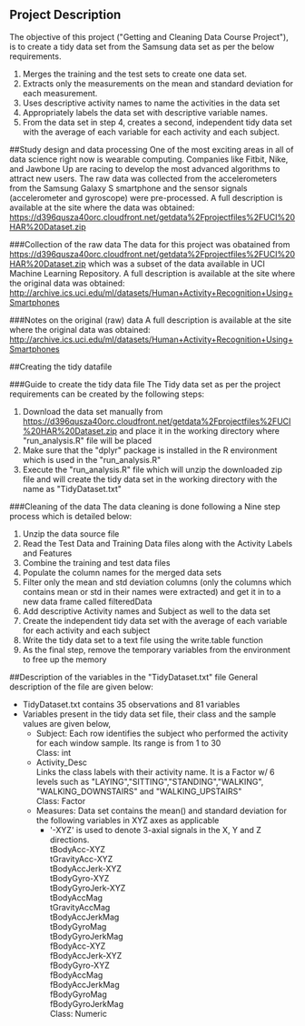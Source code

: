## Project Description
The objective of this project ("Getting and Cleaning Data Course Project"), is to create a tidy data set from the Samsung data set 
as per the below requirements. 
   1. Merges the training and the test sets to create one data set.
   2. Extracts only the measurements on the mean and standard deviation for each measurement. 
   3. Uses descriptive activity names to name the activities in the data set
   4. Appropriately labels the data set with descriptive variable names. 
   5. From the data set in step 4, creates a second, independent tidy data set with the average 
      of each variable for each activity and each subject.

##Study design and data processing
One of the most exciting areas in all of data science right now is wearable computing. 
Companies like Fitbit, Nike, and Jawbone Up are racing to develop the most advanced algorithms to attract new users. 
The raw data was collected from the accelerometers from the Samsung Galaxy S smartphone and the sensor signals (accelerometer and gyroscope) were pre-processed.
A full description is available at the site where the data was obtained: https://d396qusza40orc.cloudfront.net/getdata%2Fprojectfiles%2FUCI%20HAR%20Dataset.zip

###Collection of the raw data
The data for this project was obatained from https://d396qusza40orc.cloudfront.net/getdata%2Fprojectfiles%2FUCI%20HAR%20Dataset.zip which was a subset of 
the data available in UCI Machine Learning Repository. A full description is available at the site where the original data was obtained: 
http://archive.ics.uci.edu/ml/datasets/Human+Activity+Recognition+Using+Smartphones

###Notes on the original (raw) data 
A full description is available at the site where the original data was obtained: 
http://archive.ics.uci.edu/ml/datasets/Human+Activity+Recognition+Using+Smartphones

##Creating the tidy datafile

###Guide to create the tidy data file
The Tidy data set as per the project requirements can be created by the following steps: 
   1. Download the data set manually from https://d396qusza40orc.cloudfront.net/getdata%2Fprojectfiles%2FUCI%20HAR%20Dataset.zip and place it in the working 
      directory where "run_analysis.R" file will be placed
   2. Make sure that the "dplyr" package is installed in the R environment which is used in the "run_analysis.R"
   3. Execute the "run_analysis.R" file which will unzip the downloaded zip file and will create the tidy data set in the working directory with the name
	  as "TidyDataset.txt"

###Cleaning of the data
The data cleaning is done following a Nine step process which is detailed below: 
   1. Unzip the data source file
   2. Read the Test Data and Training Data files along with the Activity Labels and Features
   3. Combine the training and test data files
   4. Populate the column names for the merged data sets
   5. Filter only the mean and std deviation columns (only the columns which contains mean or std in their names were extracted) 
	  and get it in to a new data frame called filteredData
   6. Add descriptive Activity names and Subject as well to the data set
   7. Create the independent tidy data set with the average of each variable for each activity and each subject
   8. Write the tidy data set to a text file using the write.table function
   9. As the final step, remove the temporary variables from the environment to free up the memory
	
##Description of the variables in the "TidyDataset.txt" file
General description of the file are given below:
 - TidyDataset.txt contains 35 observations and 81 variables
 - Variables present in the tidy data set file, their class and the sample values are given below,
    - Subject:
      Each row identifies the subject who performed the activity for each window sample. Its range is from 1 to 30                        
      Class: int
    - Activity_Desc                  
      Links the class labels with their activity name. It is a Factor w/ 6 levels such as "LAYING","SITTING","STANDING","WALKING", "WALKING_DOWNSTAIRS" and "WALKING_UPSTAIRS"   
      Class: Factor
    - Measures:
      Data set contains the mean() and standard deviation for the following variables in XYZ axes as applicable   
      - '-XYZ' is used to denote 3-axial signals in the X, Y and Z directions.   
         tBodyAcc-XYZ   
         tGravityAcc-XYZ   
         tBodyAccJerk-XYZ   
         tBodyGyro-XYZ   
         tBodyGyroJerk-XYZ   
         tBodyAccMag   
         tGravityAccMag   
         tBodyAccJerkMag   
         tBodyGyroMag   
         tBodyGyroJerkMag   
         fBodyAcc-XYZ   
         fBodyAccJerk-XYZ   
         fBodyGyro-XYZ   
         fBodyAccMag   
         fBodyAccJerkMag   
         fBodyGyroMag   
         fBodyGyroJerkMag   
   Class: Numeric